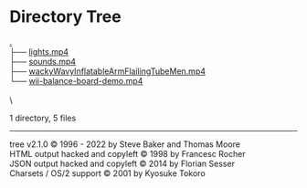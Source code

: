 # Directory Tree

[.](./)\
├── [lights.mp4](./lights.mp4)\
├── [sounds.mp4](./sounds.mp4)\
├──
[wackyWavyInflatableArmFlailingTubeMen.mp4](./wackyWavyInflatableArmFlailingTubeMen.mp4)\
└── [wii-balance-board-demo.mp4](./wii-balance-board-demo.mp4)\
\
\

1 directory, 5 files

------------------------------------------------------------------------

tree v2.1.0 © 1996 - 2022 by Steve Baker and Thomas Moore\
HTML output hacked and copyleft © 1998 by Francesc Rocher\
JSON output hacked and copyleft © 2014 by Florian Sesser\
Charsets / OS/2 support © 2001 by Kyosuke Tokoro
